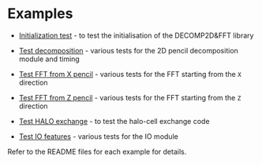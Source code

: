 # Examples

* [Initialization test](init_test)         - to test the initialisation of the DECOMP2D&FFT library

* [Test decomposition](test2d)             - various tests for the 2D pencil decomposition module and timing 

* [Test FFT from X pencil](fft_physical_x) - various tests for the FFT starting from the ``X`` direction 

* [Test FFT from Z pencil](fft_physical_z) - various tests for the FFT starting from the ``Z`` direction 

* [Test HALO exchange](halo_test)          - to test the halo-cell exchange code

* [Test IO features](io_test)              - various tests for the IO module

Refer to the README files for each example for details.
